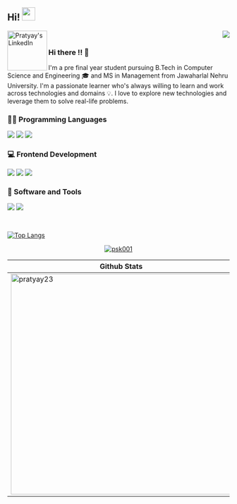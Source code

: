 
## Hi! <img src="https://raw.githubusercontent.com/iampavangandhi/iampavangandhi/master/gifs/Hi.gif" width="30px">

<a href="https://www.linkedin.com/in/kumar-pratyay-4a-632163/">
  <img align="left" alt="Pratyay's LinkedIn" width="90px" src="https://img.shields.io/badge/LinkedIn-0077B5?logo=linkedin&logoColor=white" />
</a>


<div align="right">

![](https://visitor-badge.glitch.me/badge?page_id=pratyay23.pratyay23)

</div>

### Hi there !! 🤩
 
I'm a pre final year student pursuing B.Tech in Computer Science and Engineering 🎓 and MS in Management from Jawaharlal Nehru University. I'm a passionate learner who's always willing to learn and work across technologies and domains 💡. I love to explore new technologies and leverage them to solve real-life problems.

### 👩‍💻 Programming Languages

<code><img src="https://img.shields.io/badge/C-00599C?style=for-the-badge&logo=c&logoColor=white" /></code>
<code><img src="https://img.shields.io/badge/C%2B%2B-00599C?style=for-the-badge&logo=c%2B%2B&logoColor=white" /></code>
<code><img src="https://img.shields.io/badge/Python-3776AB?style=for-the-badge&logo=python&logoColor=white" /></code>

### 💻 Frontend Development

<code><img src="https://img.shields.io/badge/html5-%23E34F26.svg?style=for-the-badge&logo=html5&logoColor=white" /></code>
<code><img src="https://img.shields.io/badge/css3-%231572B6.svg?style=for-the-badge&logo=css3&logoColor=white" /></code>
<code><img src="https://img.shields.io/badge/Bootstrap-563D7C?style=for-the-badge&logo=bootstrap&logoColor=white" /></code>


### 🚀 Software and Tools

<code><img src="https://img.shields.io/badge/Postman-FF6C37?style=for-the-badge&logo=Postman&logoColor=white" /></code>
<code><img src="https://img.shields.io/badge/Git-F05032?style=for-the-badge&logo=git&logoColor=white" /></code>

<br/>

<!-- <img align="center" src="https://github-readme-stats.vercel.app/api?username=pratyay23&show_icons=true&theme=dark&count_private=true" alt="pratyay23" /> -->


[![Top Langs](https://github-readme-stats.vercel.app/api/top-langs/?username=pratyay23&layout=compact&show_icons=true&theme=dark&exclude_repo=userDj)](https://github.com/anuraghazra/github-readme-stats)


<p align="center"> <a href="https://github.com/ryo-ma/github-profile-trophy"><img src="https://github-profile-trophy.vercel.app/?username=psk001" alt="psk001" /></a> </p>

 Github Stats | Language Stats | 
--- | --- | 
 <img align="center" width="500px" src="https://github-readme-stats.vercel.app/api?username=pratyay23&show_icons=true&theme=dark&count_private=true&include_all_commits=true" alt="pratyay23" /> | <img align="center" width="415px" src="https://github-readme-stats.vercel.app/api/top-langs/?username=pratyay23&layout=compact&show_icons=true&theme=dark" alt="pratyay23" /> |  

<!--  <img align="center" src="https://github-readme-streak-stats.herokuapp.com/?user=pratyay23&" alt="pratyay23" /> -->

<div align="center">
  
</div>
